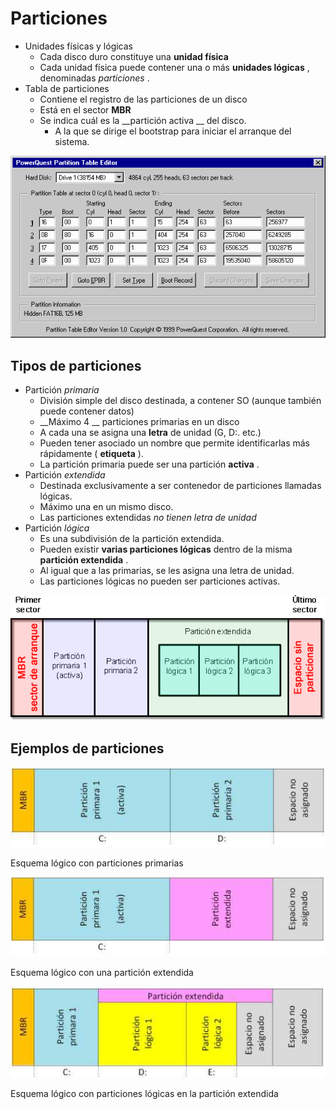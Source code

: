 # Particiones

* Unidades físicas y lógicas
  * Cada disco duro constituye una  __unidad física__
  * Cada unidad física puede contener una o más  __unidades lógicas__ , denominadas  _particiones_ \.
* Tabla de particiones
  * Contiene el registro de las particiones de un disco
  * Está en el sector  __MBR__
  * Se indica cuál es la  __partición activa __ del disco\.
    * A la que se dirige el bootstrap para iniciar el arranque del sistema\.

![](img/Discos%2C_particiones_y_sistemas_de_archivo_-_teoria5.gif)

## Tipos de particiones

* Partición  _primaria_
  * División simple del disco destinada, a contener SO \(aunque también puede contener datos\)
  * __Máximo 4 __ particiones primarias en un disco
  * A cada una se asigna una  __letra__  de unidad \(G, D:\. etc\.\)
  * Pueden tener asociado un nombre que permite identificarlas más rápidamente \( __etiqueta__ \)\.
  * La partición primaria puede ser una partición  __activa__ \.
* Partición  _extendida_
  * Destinada exclusivamente a ser contenedor de particiones llamadas lógicas\.
  * Máximo una en un mismo disco\.
  * Las particiones extendidas  _no tienen letra de unidad_
* Partición  _lógica_
  * Es una subdivisión de la partición extendida\.
  * Pueden existir  __varias particiones lógicas__  dentro de la misma  __partición extendida__ \.
  * Al igual que a las primarias, se les asigna una letra de unidad\.
  * Las particiones lógicas no pueden ser particiones activas\.

![](img/Discos%2C_particiones_y_sistemas_de_archivo_-_teoria6.gif)

## Ejemplos de particiones

![](img/Discos%2C_particiones_y_sistemas_de_archivo_-_teoria7.jpg)

Esquema lógico con particiones primarias

![](img/Discos%2C_particiones_y_sistemas_de_archivo_-_teoria8.jpg)

Esquema lógico con una partición extendida

![](img/Discos%2C_particiones_y_sistemas_de_archivo_-_teoria9.jpg)

Esquema lógico con particiones lógicas en la partición extendida